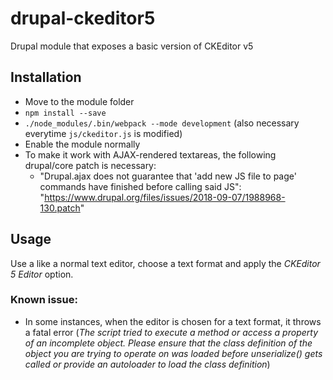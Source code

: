 # drupal-ckeditor5
Drupal module that exposes a basic version of CKEditor v5

## Installation
- Move to the module folder
- `npm install --save`
- `./node_modules/.bin/webpack --mode development` (also necessary everytime `js/ckeditor.js` is modified)
- Enable the module normally
- To make it work with AJAX-rendered textareas, the following drupal/core patch is necessary: 
  - "Drupal.ajax does not guarantee that 'add new JS file to page' commands have finished before calling said JS": "https://www.drupal.org/files/issues/2018-09-07/1988968-130.patch"

## Usage
Use  a like a normal text editor, choose a text format and apply the _CKEditor 5 Editor_ option.

### Known issue:
- In some instances, when the editor is chosen for a text format, it throws a fatal error (_The script tried to execute a method or access a property of an incomplete object. Please ensure that the class definition of the object you are trying to operate on was loaded before unserialize() gets called or provide an autoloader to load the class definition_)
